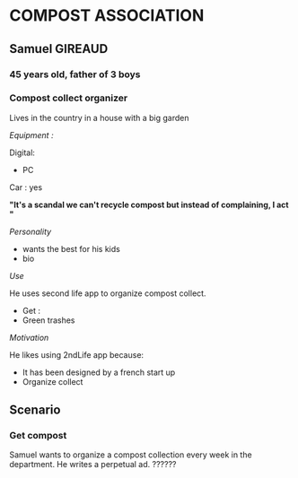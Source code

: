 # COMPOST ASSOCIATION
## Samuel GIREAUD
### 45 years old, father of 3 boys
### Compost collect organizer

Lives in the country in a house with a big garden

*Equipment :*

Digital:
* PC

Car : yes

**"It's a scandal we can't recycle compost but instead of complaining, I act "**

*Personality*
* wants the best for his kids
* bio

*Use*

He uses second life app to organize compost collect. 

* Get : 
 * Green trashes
 
*Motivation*

He likes using 2ndLife app because:
 * It has been designed by a french start up
 * Organize collect

## Scenario

### Get compost

Samuel wants to organize a compost collection every week in the department. He writes a perpetual ad. ??????



